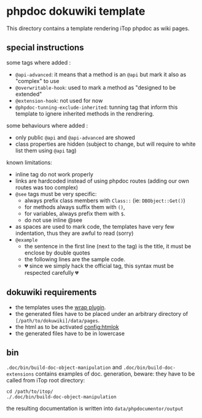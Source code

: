 # phpdoc dokuwiki template
This directory contains a template rendering iTop phpdoc as wiki pages.

## special instructions

some tags where added : 
 * `@api-advanced`: it means that a method is an `@api` but mark it also as "complex" to use
 * `@overwritable-hook`: used to mark a method as "designed to be extended"
 * `@extension-hook`: not used for now 
 * `@phpdoc-tunning-exclude-inherited`: tunning tag that inform this template to ignere inherited methods in the rendrering.

some behaviours where added :
 * only public `@api` and `@api-advanced` are showed
 * class properties are hidden (subject to change, but will require to white list them using `@api` tag)
 
known limitations:
 * inline tag do not work properly
 * links are hardcoded instead of using phpdoc routes (adding our own routes was too complex)
 * `@see` tags must be very specific: 
   * always prefix class members with `Class::` (ie: `DBObject::Get()`) 
   * for methods always suffix them with `()`, 
   * for variables, always prefix them with `$`.
   * do not use inline @see 
 * as spaces are used to mark code, the templates have very few indentation, thus they are awful to read (sorry)
 * `@example` 
   * the sentence in the first line (next to the tag) is the title, it  must be enclose by double quotes 
   * the following lines are the sample code. 
   * 💔 since we simply hack the official tag, this syntax must be respected carefully 💔
    
 

## dokuwiki requirements
 * the templates uses the [wrap plugin](https://www.dokuwiki.org/plugin:wrap).
 * the generated files have to be placed under an arbitrary directory of `[/path/to/dokuwiki]/data/pages`.
 * the html as to be activated [config:htmlok](https://www.dokuwiki.org/config:htmlok)
 * the generated files have to be in lowercase

## bin
`.doc/bin/build-doc-object-manipulation` and `.doc/bin/build-doc-extensions` contains examples of doc. generation, beware: they have to be called from iTop root directory:
```shell
cd /path/to/itop/
./.doc/bin/build-doc-object-manipulation
``` 

the resulting documentation is written into `data/phpdocumentor/output`